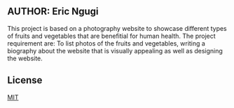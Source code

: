 ## AUTHOR: Eric Ngugi




 This project is based on a photography website to showcase different types of fruits and vegetables that are benefitial for human health. The project requirement are: To list photos of the fruits and vegetables, writing a biography about the website that is visually appealing as well as designing the website.







## License
[MIT](https://choosealicense.com/licenses/mit/)